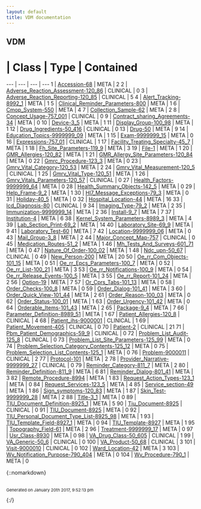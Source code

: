 ```yaml
---
layout: default
title: VDM documentation
---
```

## VDM

 # | Class | Type | Contained 
 --- | --- | --- | --- 
1 | [Accession-68](Accession-68.md) | META | 2
2 | [Adverse_Reaction_Assessment-120_86](Adverse_Reaction_Assessment-120_86.md) | CLINICAL | 0
3 | [Adverse_Reaction_Reporting-120_85](Adverse_Reaction_Reporting-120_85.md) | CLINICAL | 5
4 | [Alert_Tracking-8992_1](Alert_Tracking-8992_1.md) | META | 1
5 | [Clinical_Reminder_Parameters-800](Clinical_Reminder_Parameters-800.md) | META | 1
6 | [Cmop_System-550](Cmop_System-550.md) | META | 4
7 | [Collection_Sample-62](Collection_Sample-62.md) | META | 2
8 | [Concept_Usage-757_001](Concept_Usage-757_001.md) | CLINICAL | 0
9 | [Contract_sharing_Agreements-34](Contract_sharing_Agreements-34.md) | META | 0
10 | [Device-3_5](Device-3_5.md) | META | 1
11 | [Display_Group-100_98](Display_Group-100_98.md) | META | 1
12 | [Drug_Ingredients-50_416](Drug_Ingredients-50_416.md) | CLINICAL | 0
13 | [Drug-50](Drug-50.md) | META | 9
14 | [Education_Topics-9999999_09](Education_Topics-9999999_09.md) | META | 1
15 | [Exam-9999999_15](Exam-9999999_15.md) | META | 0
16 | [Expressions-757_01](Expressions-757_01.md) | CLINICAL | 1
17 | [Facility_Treating_Specialty-45_7](Facility_Treating_Specialty-45_7.md) | META | 1
18 | [Fh_Site_Parameters-119_9](Fh_Site_Parameters-119_9.md) | META | 3
19 | [File-1](File-1.md) | META | 1
20 | [GMR_Allergies-120_82](GMR_Allergies-120_82.md) | META | 1
21 | [GMR_Allergy_Site_Parameters-120_84](GMR_Allergy_Site_Parameters-120_84.md) | META | 0
22 | [Gmrc_Procedure-123_3](Gmrc_Procedure-123_3.md) | META | 0
23 | [Gmrv_Vital_Category-120_53](Gmrv_Vital_Category-120_53.md) | META | 2
24 | [Gmrv_Vital_Measurement-120_5](Gmrv_Vital_Measurement-120_5.md) | CLINICAL | 1
25 | [Gmrv_Vital_Type-120_51](Gmrv_Vital_Type-120_51.md) | META | 1
26 | [Gmrv_Vitals_Parameters-120_57](Gmrv_Vitals_Parameters-120_57.md) | CLINICAL | 0
27 | [Health_Factors-9999999_64](Health_Factors-9999999_64.md) | META | 0
28 | [Health_Summary_Objects-142_5](Health_Summary_Objects-142_5.md) | META | 0
29 | [Help_Frame-9_2](Help_Frame-9_2.md) | META | 1
30 | [Hl7_Message_Exceptions-79_3](Hl7_Message_Exceptions-79_3.md) | META | 0
31 | [Holiday-40_5](Holiday-40_5.md) | META | 0
32 | [Hospital_Location-44](Hospital_Location-44.md) | META | 16
33 | [Icd_Diagnosis-80](Icd_Diagnosis-80.md) | CLINICAL | 9
34 | [Imaging_Type-79_2](Imaging_Type-79_2.md) | META | 2
35 | [Immunization-9999999_14](Immunization-9999999_14.md) | META | 2
36 | [Install-9_7](Install-9_7.md) | META | 7
37 | [Institution-4](Institution-4.md) | META | 6
38 | [Kernel_System_Parameters-8989_3](Kernel_System_Parameters-8989_3.md) | META | 4
39 | [Lab_Section_Print-69_2](Lab_Section_Print-69_2.md) | META | 14
40 | [Laboratory_Site-69_9](Laboratory_Site-69_9.md) | META | 9
41 | [Laboratory_Test-60](Laboratory_Test-60.md) | META | 7
42 | [Location-9999999_06](Location-9999999_06.md) | META | 0
43 | [Mail_Group-3_8](Mail_Group-3_8.md) | META | 2
44 | [Major_Concept_Map-757](Major_Concept_Map-757.md) | CLINICAL | 0
45 | [Medication_Routes-51_2](Medication_Routes-51_2.md) | META | 1
46 | [Mh_Tests_And_Surveys-601_71](Mh_Tests_And_Surveys-601_71.md) | META | 0
47 | [Nature_Of_Order-100_02](Nature_Of_Order-100_02.md) | META | 1
48 | [Ndc_upn-50_67](Ndc_upn-50_67.md) | CLINICAL | 0
49 | [New_Person-200](New_Person-200.md) | META | 20
50 | [Oe_rr_Com_Objects-101_15](Oe_rr_Com_Objects-101_15.md) | META | 0
51 | [Oe_rr_Epcs_Parameters-100_7](Oe_rr_Epcs_Parameters-100_7.md) | META | 0
52 | [Oe_rr_List-100_21](Oe_rr_List-100_21.md) | META | 3
53 | [Oe_rr_Notifications-100_9](Oe_rr_Notifications-100_9.md) | META | 0
54 | [Oe_rr_Release_Events-100_5](Oe_rr_Release_Events-100_5.md) | META | 3
55 | [Oe_rr_Report-101_24](Oe_rr_Report-101_24.md) | META | 2
56 | [Option-19](Option-19.md) | META | 7
57 | [Or_Cprs_Tabs-101_13](Or_Cprs_Tabs-101_13.md) | META | 0
58 | [Order_Checks-100_8](Order_Checks-100_8.md) | META | 0
59 | [Order_Dialog-101_41](Order_Dialog-101_41.md) | META | 3
60 | [Order_Quick_View-101_44](Order_Quick_View-101_44.md) | META | 2
61 | [Order_Reason-100_03](Order_Reason-100_03.md) | META | 0
62 | [Order_Status-100_01](Order_Status-100_01.md) | META | 1
63 | [Order_Urgency-101_42](Order_Urgency-101_42.md) | META | 0
64 | [Orderable_Items-101_43](Orderable_Items-101_43.md) | META | 2
65 | [Package-9_4](Package-9_4.md) | META | 7
66 | [Parameter_Definition-8989_51](Parameter_Definition-8989_51.md) | META | 1
67 | [Patient_Allergies-120_8](Patient_Allergies-120_8.md) | CLINICAL | 4
68 | [Patient_ihs-9000001](Patient_ihs-9000001.md) | CLINICAL | 1
69 | [Patient_Movement-405](Patient_Movement-405.md) | CLINICAL | 0
70 | [Patient-2](Patient-2.md) | CLINICAL | 21
71 | [Pbm_Patient_Demographics-59_9](Pbm_Patient_Demographics-59_9.md) | CLINICAL | 0
72 | [Problem_List_Audit-125_8](Problem_List_Audit-125_8.md) | CLINICAL | 0
73 | [Problem_List_Site_Parameters-125_99](Problem_List_Site_Parameters-125_99.md) | META | 0
74 | [Problem_Selection_Category_Contents-125_12](Problem_Selection_Category_Contents-125_12.md) | META | 0
75 | [Problem_Selection_List_Contents-125_1](Problem_Selection_List_Contents-125_1.md) | META | 0
76 | [Problem-9000011](Problem-9000011.md) | CLINICAL | 2
77 | [Protocol-101](Protocol-101.md) | META | 2
78 | [Provider_Narrative-9999999_27](Provider_Narrative-9999999_27.md) | CLINICAL | 0
79 | [Reminder_Category-811_7](Reminder_Category-811_7.md) | META | 2
80 | [Reminder_Definition-811_9](Reminder_Definition-811_9.md) | META | 6
81 | [Reminder_Dialog-801_41](Reminder_Dialog-801_41.md) | META | 3
82 | [Remote_Procedure-8994](Remote_Procedure-8994.md) | META | 1
83 | [Request_Action_Types-123_1](Request_Action_Types-123_1.md) | META | 0
84 | [Request_Services-123_5](Request_Services-123_5.md) | META | 4
85 | [Service_section-49](Service_section-49.md) | META | 1
86 | [Sign_symptoms-120_83](Sign_symptoms-120_83.md) | META | 1
87 | [Skin_Test-9999999_28](Skin_Test-9999999_28.md) | META | 2
88 | [Title-3_1](Title-3_1.md) | META | 0
89 | [TIU_Document_Definition-8925_1](TIU_Document_Definition-8925_1.md) | META | 5
90 | [Tiu_Document-8925](Tiu_Document-8925.md) | CLINICAL | 0
91 | [TIU_Document-8925](TIU_Document-8925.md) | META | 0
92 | [TIU_Personal_Document_Type_List-8925_98](TIU_Personal_Document_Type_List-8925_98.md) | META | 1
93 | [TIU_Template_Field-8927_1](TIU_Template_Field-8927_1.md) | META | 0
94 | [TIU_Template-8927](TIU_Template-8927.md) | META | 1
95 | [Topography_Field-61](Topography_Field-61.md) | META | 2
96 | [Treatment-9999999_17](Treatment-9999999_17.md) | META | 0
97 | [Usr_Class-8930](Usr_Class-8930.md) | META | 0
98 | [VA_Drug_Class-50_605](VA_Drug_Class-50_605.md) | CLINICAL | 1
99 | [VA_Generic-50_6](VA_Generic-50_6.md) | CLINICAL | 0
100 | [VA_Product-50_68](VA_Product-50_68.md) | CLINICAL | 3
101 | [Visit-9000010](Visit-9000010.md) | CLINICAL | 0
102 | [Ward_Location-42](Ward_Location-42.md) | META | 3
103 | [Wv_Notification_Purpose-790_404](Wv_Notification_Purpose-790_404.md) | META | 0
104 | [Wv_Procedure-790_1](Wv_Procedure-790_1.md) | META | 0


{::nomarkdown} <br/><br/><p style="font-size: 11px">Generated on January 20th 2017, 9:52:13 pm</p>{:/}